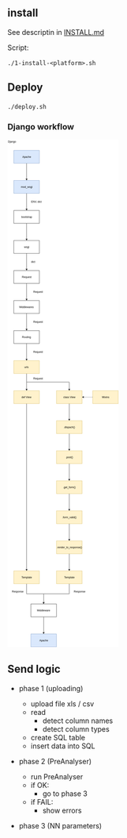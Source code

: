 ## install 
See descriptin in [INSTALL.md]()

Script:

    ./1-install-<platform>.sh
    
## Deploy
    ./deploy.sh


### Django workflow

![django-workflow](docs/django-workflow.png)



## Send logic
- phase 1 (uploading)
    - upload file xls / csv
    - read
      - detect column names 
      - detect column types
    - create SQL table
    - insert data into SQL


- phase 2 (PreAnalyser)
    - run PreAnalyser
    - if OK:
        - go to phase 3 
    - if FAIL: 
        - show errors

 
- phase 3 (NN parameters)
